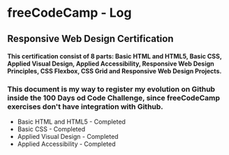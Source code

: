 # freeCodeCamp - Log

## Responsive Web Design Certification
#### This certification consist of 8 parts: **Basic HTML and HTML5, Basic CSS, Applied Visual Design, Applied Accessibility, Responsive Web Design Principles, CSS Flexbox, CSS Grid and Responsive Web Design Projects.**

### This document is my way to register my evolution on Github inside the 100 Days od Code Challenge, since freeCodeCamp exercises don't have integration with Github.

* Basic HTML and HTML5 - Completed
* Basic CSS - Completed
* Applied Visual Design - Completed
* Applied Accessibility - Completed
